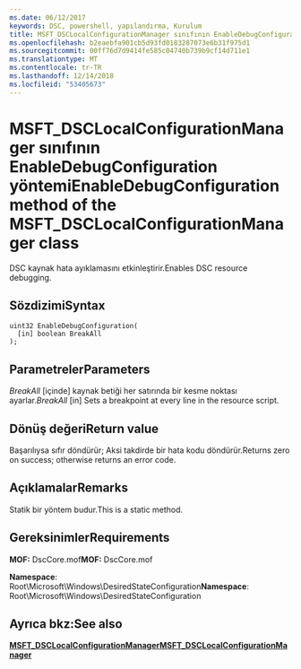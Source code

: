 ```yaml
---
ms.date: 06/12/2017
keywords: DSC, powershell, yapılandırma, Kurulum
title: MSFT_DSCLocalConfigurationManager sınıfının EnableDebugConfiguration yöntemi
ms.openlocfilehash: b2eaebfa901cb5d93fd0183287073e6b31f975d1
ms.sourcegitcommit: 00ff76d7d9414fe585c04740b739b9cf14d711e1
ms.translationtype: MT
ms.contentlocale: tr-TR
ms.lasthandoff: 12/14/2018
ms.locfileid: "53405673"
---
```

# <a name="enabledebugconfiguration-method-of-the-msftdsclocalconfigurationmanager-class"></a><span data-ttu-id="f6f3b-103">MSFT_DSCLocalConfigurationManager sınıfının EnableDebugConfiguration yöntemi</span><span class="sxs-lookup"><span data-stu-id="f6f3b-103">EnableDebugConfiguration method of the MSFT_DSCLocalConfigurationManager class</span></span>

<span data-ttu-id="f6f3b-104">DSC kaynak hata ayıklamasını etkinleştirir.</span><span class="sxs-lookup"><span data-stu-id="f6f3b-104">Enables DSC resource debugging.</span></span>

## <a name="syntax"></a><span data-ttu-id="f6f3b-105">Sözdizimi</span><span class="sxs-lookup"><span data-stu-id="f6f3b-105">Syntax</span></span>

```mof
uint32 EnableDebugConfiguration(
  [in] boolean BreakAll
);
```

## <a name="parameters"></a><span data-ttu-id="f6f3b-106">Parametreler</span><span class="sxs-lookup"><span data-stu-id="f6f3b-106">Parameters</span></span>

<span data-ttu-id="f6f3b-107">*BreakAll* \[içinde\] kaynak betiği her satırında bir kesme noktası ayarlar.</span><span class="sxs-lookup"><span data-stu-id="f6f3b-107">*BreakAll* \[in\] Sets a breakpoint at every line in the resource script.</span></span>

## <a name="return-value"></a><span data-ttu-id="f6f3b-108">Dönüş değeri</span><span class="sxs-lookup"><span data-stu-id="f6f3b-108">Return value</span></span>

<span data-ttu-id="f6f3b-109">Başarılıysa sıfır döndürür; Aksi takdirde bir hata kodu döndürür.</span><span class="sxs-lookup"><span data-stu-id="f6f3b-109">Returns zero on success; otherwise returns an error code.</span></span>

## <a name="remarks"></a><span data-ttu-id="f6f3b-110">Açıklamalar</span><span class="sxs-lookup"><span data-stu-id="f6f3b-110">Remarks</span></span>

<span data-ttu-id="f6f3b-111">Statik bir yöntem budur.</span><span class="sxs-lookup"><span data-stu-id="f6f3b-111">This is a static method.</span></span>

## <a name="requirements"></a><span data-ttu-id="f6f3b-112">Gereksinimler</span><span class="sxs-lookup"><span data-stu-id="f6f3b-112">Requirements</span></span>

<span data-ttu-id="f6f3b-113">**MOF:** DscCore.mof</span><span class="sxs-lookup"><span data-stu-id="f6f3b-113">**MOF:** DscCore.mof</span></span>

<span data-ttu-id="f6f3b-114">**Namespace**: Root\Microsoft\Windows\DesiredStateConfiguration</span><span class="sxs-lookup"><span data-stu-id="f6f3b-114">**Namespace**: Root\Microsoft\Windows\DesiredStateConfiguration</span></span>

## <a name="see-also"></a><span data-ttu-id="f6f3b-115">Ayrıca bkz:</span><span class="sxs-lookup"><span data-stu-id="f6f3b-115">See also</span></span>

[<span data-ttu-id="f6f3b-116">**MSFT_DSCLocalConfigurationManager**</span><span class="sxs-lookup"><span data-stu-id="f6f3b-116">**MSFT_DSCLocalConfigurationManager**</span></span>](msft-dsclocalconfigurationmanager.md)